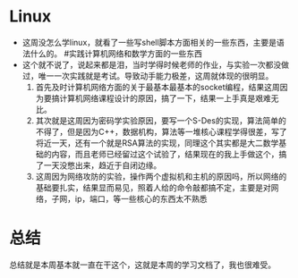 # Linux
- 这周没怎么学linux，就看了一些写shell脚本方面相关的一些东西，主要是语法什么的。
#实践计算机网络和数学方面的一些东西
- 这个就不说了，说起来都是泪，当时学得时候老师的作业，与实验一次都没做过，唯一一次实践就是考试。导致动手能力极差，这周就体现的很明显。
  1. 首先及时计算机网络方面的关于最基本最基本的socket编程，结果这周因为要搞计算机网络课程设计的原因，搞了一下，结果一上手真是艰难无比。
  2. 其次就是这周因为密码学实验原因，要写一个S-Des的实现，算法简单的不得了，但是因为C++，数据机构，算法等一堆核心课程学得很差，写了将近一天，还有一个就是RSA算法的实现，同理这个其实都是大二数学基础的内容，而且老师已经留过这个试验了，结果现在的我上手做这个，搞了一天没憋出来，趋近于自闭边缘。
  3. 这周因为网络攻防的实验，操作两个虚拟机和主机的原因吗，所以网络的基础要扎实，结果显而易见，照着人给的命令敲都搞不定，主要是对网络，子网，ip，端口，等一些核心的东西太不熟悉
# 总结
 总结就是本周基本就一直在干这个，这就是本周的学习文档了，我也很难受。
